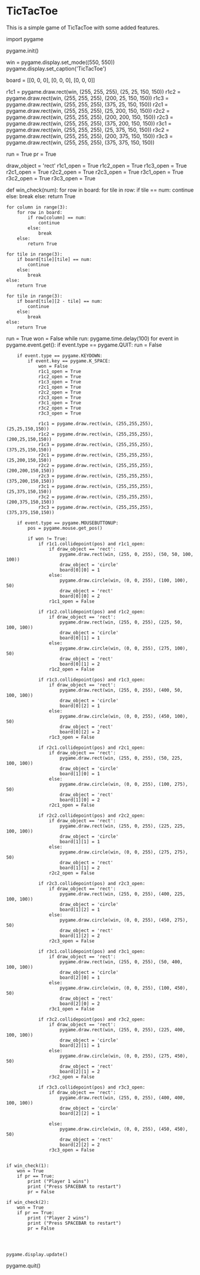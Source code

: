 # TicTacToe
This is a simple game of TicTacToe with some added features.
































import pygame

pygame.init()

win = pygame.display.set_mode((550, 550))
pygame.display.set_caption('TicTacToe')

board = [[0, 0, 0], [0, 0, 0], [0, 0, 0]]

r1c1 = pygame.draw.rect(win, (255, 255, 255), (25, 25, 150, 150))
r1c2 = pygame.draw.rect(win, (255, 255, 255), (200, 25, 150, 150))
r1c3 = pygame.draw.rect(win, (255, 255, 255), (375, 25, 150, 150))
r2c1 = pygame.draw.rect(win, (255, 255, 255), (25, 200, 150, 150))
r2c2 = pygame.draw.rect(win, (255, 255, 255), (200, 200, 150, 150))
r2c3 = pygame.draw.rect(win, (255, 255, 255), (375, 200, 150, 150))
r3c1 = pygame.draw.rect(win, (255, 255, 255), (25, 375, 150, 150))
r3c2 = pygame.draw.rect(win, (255, 255, 255), (200, 375, 150, 150))
r3c3 = pygame.draw.rect(win, (255, 255, 255), (375, 375, 150, 150))

run = True
pr = True

draw_object = 'rect'
r1c1_open = True
r1c2_open = True
r1c3_open = True
r2c1_open = True
r2c2_open = True
r2c3_open = True
r3c1_open = True
r3c2_open = True
r3c3_open = True


def win_check(num):
    for row in board:
        for tile in row:
            if tile == num:
                continue
            else:
                break
        else:
            return True

    for column in range(3):
        for row in board:
            if row[column] == num:
                continue
            else:
                break
        else:
            return True

    for tile in range(3):
        if board[tile][tile] == num:
            continue
        else:
            break
    else:
        return True

    for tile in range(3):
        if board[tile][2 - tile] == num:
            continue
        else:
            break
    else:
        return True


run = True
won = False
while run:
    pygame.time.delay(100)
    for event in pygame.event.get():
        if event.type == pygame.QUIT:
            run = False

        if event.type == pygame.KEYDOWN:
            if event.key == pygame.K_SPACE:
                won = False
                r1c1_open = True
                r1c2_open = True
                r1c3_open = True
                r2c1_open = True
                r2c2_open = True
                r2c3_open = True
                r3c1_open = True
                r3c2_open = True
                r3c3_open = True

                r1c1 = pygame.draw.rect(win, (255,255,255), (25,25,150,150))
                r1c2 = pygame.draw.rect(win, (255,255,255), (200,25,150,150))
                r1c3 = pygame.draw.rect(win, (255,255,255), (375,25,150,150))
                r2c1 = pygame.draw.rect(win, (255,255,255), (25,200,150,150))
                r2c2 = pygame.draw.rect(win, (255,255,255), (200,200,150,150))
                r2c3 = pygame.draw.rect(win, (255,255,255), (375,200,150,150))
                r3c1 = pygame.draw.rect(win, (255,255,255), (25,375,150,150))
                r3c2 = pygame.draw.rect(win, (255,255,255), (200,375,150,150))
                r3c3 = pygame.draw.rect(win, (255,255,255), (375,375,150,150))

        if event.type == pygame.MOUSEBUTTONUP:
            pos = pygame.mouse.get_pos()

            if won != True:
                if r1c1.collidepoint(pos) and r1c1_open:
                    if draw_object == 'rect':
                        pygame.draw.rect(win, (255, 0, 255), (50, 50, 100, 100))
                        draw_object = 'circle'
                        board[0][0] = 1
                    else:
                        pygame.draw.circle(win, (0, 0, 255), (100, 100), 50)
                        draw_object = 'rect'
                        board[0][0] = 2
                    r1c1_open = False

                if r1c2.collidepoint(pos) and r1c2_open:
                    if draw_object == 'rect':
                        pygame.draw.rect(win, (255, 0, 255), (225, 50, 100, 100))
                        draw_object = 'circle'
                        board[0][1] = 1
                    else:
                        pygame.draw.circle(win, (0, 0, 255), (275, 100), 50)
                        draw_object = 'rect'
                        board[0][1] = 2
                    r1c2_open = False

                if r1c3.collidepoint(pos) and r1c3_open:
                    if draw_object == 'rect':
                        pygame.draw.rect(win, (255, 0, 255), (400, 50, 100, 100))
                        draw_object = 'circle'
                        board[0][2] = 1
                    else:
                        pygame.draw.circle(win, (0, 0, 255), (450, 100), 50)
                        draw_object = 'rect'
                        board[0][2] = 2
                    r1c3_open = False

                if r2c1.collidepoint(pos) and r2c1_open:
                    if draw_object == 'rect':
                        pygame.draw.rect(win, (255, 0, 255), (50, 225, 100, 100))
                        draw_object = 'circle'
                        board[1][0] = 1
                    else:
                        pygame.draw.circle(win, (0, 0, 255), (100, 275), 50)
                        draw_object = 'rect'
                        board[1][0] = 2
                    r2c1_open = False

                if r2c2.collidepoint(pos) and r2c2_open:
                    if draw_object == 'rect':
                        pygame.draw.rect(win, (255, 0, 255), (225, 225, 100, 100))
                        draw_object = 'circle'
                        board[1][1] = 1
                    else:
                        pygame.draw.circle(win, (0, 0, 255), (275, 275), 50)
                        draw_object = 'rect'
                        board[1][1] = 2
                    r2c2_open = False

                if r2c3.collidepoint(pos) and r2c3_open:
                    if draw_object == 'rect':
                        pygame.draw.rect(win, (255, 0, 255), (400, 225, 100, 100))
                        draw_object = 'circle'
                        board[1][2] = 1
                    else:
                        pygame.draw.circle(win, (0, 0, 255), (450, 275), 50)
                        draw_object = 'rect'
                        board[1][2] = 2
                    r2c3_open = False

                if r3c1.collidepoint(pos) and r3c1_open:
                    if draw_object == 'rect':
                        pygame.draw.rect(win, (255, 0, 255), (50, 400, 100, 100))
                        draw_object = 'circle'
                        board[2][0] = 1
                    else:
                        pygame.draw.circle(win, (0, 0, 255), (100, 450), 50)
                        draw_object = 'rect'
                        board[2][0] = 2
                    r3c1_open = False

                if r3c2.collidepoint(pos) and r3c2_open:
                    if draw_object == 'rect':
                        pygame.draw.rect(win, (255, 0, 255), (225, 400, 100, 100))
                        draw_object = 'circle'
                        board[2][1] = 1
                    else:
                        pygame.draw.circle(win, (0, 0, 255), (275, 450), 50)
                        draw_object = 'rect'
                        board[2][1] = 2
                    r3c2_open = False

                if r3c3.collidepoint(pos) and r3c3_open:
                    if draw_object == 'rect':
                        pygame.draw.rect(win, (255, 0, 255), (400, 400, 100, 100))
                        draw_object = 'circle'
                        board[2][2] = 1

                    else:
                        pygame.draw.circle(win, (0, 0, 255), (450, 450), 50)
                        draw_object = 'rect'
                        board[2][2] = 2
                    r3c3_open = False

    
    if win_check(1):
        won = True
        if pr == True:
            print ("Player 1 wins")
            print ("Press SPACEBAR to restart")
            pr = False
    
    if win_check(2):
        won = True
        if pr == True:
            print ("Player 2 wins")
            print ("Press SPACEBAR to restart")
            pr = False


    

    pygame.display.update()

pygame.quit()
